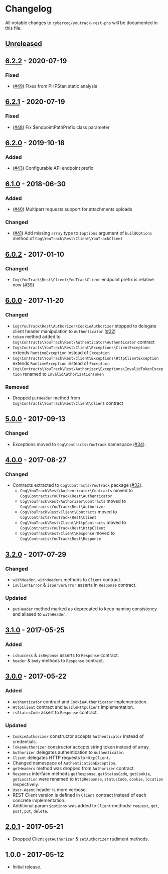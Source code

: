 # Changelog

All notable changes to `cybercog/youtrack-rest-php` will be documented in this file.

## [Unreleased]

## [6.2.2] - 2020-07-19

### Fixed

- ([#49]) Fixes from PHPStan static analysis

## [6.2.1] - 2020-07-19

### Fixed

- ([#48]) Fix $endpointPathPrefix class parameter

## [6.2.0] - 2019-10-18

### Added

- ([#43]) Configurable API endpoint prefix

## [6.1.0] - 2018-06-30

### Added

- ([#40]) Multipart requests support for attachments uploads

### Changed

- ([#41]) Add missing `array` type to `$options` argument of `buildOptions` method of `Cog\YouTrack\Rest\Client\YouTrackClient`

## [6.0.2] - 2017-01-10

### Changed

- `Cog\YouTrack\Rest\Client\YouTrackClient` endpoint prefix is relative now ([#39])

## [6.0.0] - 2017-11-20

### Changed

- `Cog\YouTrack\Rest\Authorizer\CookieAuthorizer` stopped to delegate client header manipulation to `Authenticator` ([#32])
- `token` method added to `Cog\Contracts\YouTrack\Rest\Authenticator\Authenticator` contract
- `Cog\Contracts\YouTrack\Rest\Client\Exceptions\ClientException` extends `RuntimeException` instead of `Exception`
- `Cog\Contracts\YouTrack\Rest\Client\Exceptions\HttpClientException` extends `RuntimeException` instead of `Exception`
- `Cog\Contracts\YouTrack\Rest\Authorizer\Exceptions\InvalidTokenException` renamed to `InvalidAuthorizationToken`

### Removed

- Dropped `putHeader` method from `Cog\Contracts\YouTrack\Rest\Client\Client` contract

## [5.0.0] - 2017-09-13

### Changed

- Exceptions moved to `Cog\Contracts\YouTrack` namespace ([#34]).

## [4.0.0] - 2017-08-27

### Changed

- Contracts extracted to `Cog\Contracts\YouTrack` package ([#32]).
  - `Cog\YouTrack\Rest\Authenticator\Contracts` moved to `Cog\Contracts\YouTrack\Rest\Authenticator`
  - `Cog\YouTrack\Rest\Authorizer\Contracts` moved to `Cog\Contracts\YouTrack\Rest\Authorizer`
  - `Cog\YouTrack\Rest\Client\Contracts` moved to `Cog\Contracts\YouTrack\Rest\Client`
  - `Cog\YouTrack\Rest\Client\HttpContracts` moved to `Cog\Contracts\YouTrack\Rest\HttpClient`
  - `Cog\YouTrack\Rest\Client\Response` moved to `Cog\Contracts\YouTrack\Rest\Response`

## [3.2.0] - 2017-07-29

### Changed

- `withHeader`, `withHeaders` methods to `Client` contract.
- `isClientError` & `isServerError` asserts in `Response` contract.

### Updated

- `putHeader` method marked as deprecated to keep naming consistency and aliased to `withHeader`.

## [3.1.0] - 2017-05-25

### Added

- `isSuccess` & `isReponse` asserts to `Response` contract.
- `header` & `body` methods to `Response` contract.

## [3.0.0] - 2017-05-22

### Added

- `Authenticator` contract and `CookieAuthenticator` implementation.
- `HttpClient` contract and `GuzzleHttpClient` implementation.
- `isStatusCode` assert to `Response` contract.

### Updated

- `CookieAuthorizer` constructor accepts `Authenticator` instead of credentials.
- `TokenAuthorizer` constructor accepts string token instead of array.
- `Authorizer` delegates authentication to `Authenticator`.
- `Client` delegates HTTP requests to `HttpClient`.
- Changed namespace of `AuthenticationException`.
- `getHeaders` method was dropped from `Authorizer` contract.
- `Response` interface methods `getResponse`, `getStatusCode`, `getCookie`, `getLocation` were renamed to `httpResponse`, `statusCode`, `cookie`, `location` respectively.
- `User-Agent` header is more verbose.
- REST Client version is defined in `Client` contract instead of each concrete implementation.
- Additional param `$options` was added to `Client` methods: `request`, `get`, `post`, `put`, `delete`.

## [2.0.1] - 2017-05-21

- Dropped Client `getAuthorizer` & `setAuthorizer` rudiment methods.

## 1.0.0 - 2017-05-12

- Initial release.

[Unreleased]: https://github.com/cybercog/youtrack-rest-php/compare/6.2.2...master
[6.2.2]: https://github.com/cybercog/youtrack-rest-php/compare/6.2.1...6.2.2
[6.2.1]: https://github.com/cybercog/youtrack-rest-php/compare/6.2.0...6.2.1
[6.2.0]: https://github.com/cybercog/youtrack-rest-php/compare/6.1.0...6.2.0
[6.1.0]: https://github.com/cybercog/youtrack-rest-php/compare/6.0.2...6.1.0
[6.0.2]: https://github.com/cybercog/youtrack-rest-php/compare/6.0.1...6.0.2
[6.0.0]: https://github.com/cybercog/youtrack-rest-php/compare/5.0.0...6.0.0
[5.0.0]: https://github.com/cybercog/youtrack-rest-php/compare/4.0.0...5.0.0
[4.0.0]: https://github.com/cybercog/youtrack-rest-php/compare/3.2.0...4.0.0
[3.2.0]: https://github.com/cybercog/youtrack-rest-php/compare/3.1.1...3.2.0
[3.1.0]: https://github.com/cybercog/youtrack-rest-php/compare/3.0.0...3.1.0
[3.0.0]: https://github.com/cybercog/youtrack-rest-php/compare/2.0.1...3.0.0
[2.0.1]: https://github.com/cybercog/youtrack-rest-php/compare/1.0.0...2.0.1

[#49]: https://github.com/cybercog/youtrack-rest-php/pull/49
[#48]: https://github.com/cybercog/youtrack-rest-php/pull/48
[#43]: https://github.com/cybercog/youtrack-rest-php/pull/43
[#41]: https://github.com/cybercog/youtrack-rest-php/pull/41
[#40]: https://github.com/cybercog/youtrack-rest-php/pull/40
[#39]: https://github.com/cybercog/youtrack-rest-php/pull/39
[#34]: https://github.com/cybercog/youtrack-rest-php/pull/34
[#32]: https://github.com/cybercog/youtrack-rest-php/pull/32
